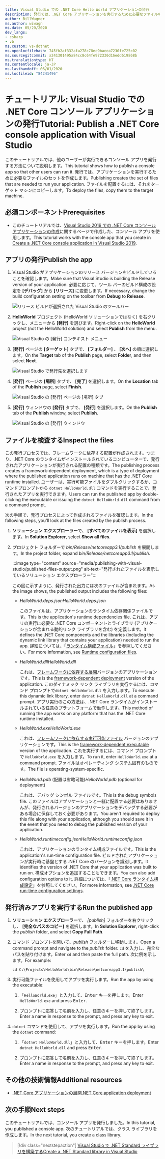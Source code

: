 ```yaml
---
title: Visual Studio での .NET Core Hello World アプリケーションの発行
description: 発行では、.NET Core アプリケーションを実行するために必要なファイルのセットを作成します。
author: BillWagner
ms.author: wiwagn
ms.date: 05/20/2020
dev_langs:
- csharp
- vb
ms.custom: vs-dotnet
ms.openlocfilehash: 745fb2af332afa278c78ec9baeea7230fe725c02
ms.sourcegitcommit: a241301495a84cc8c64fe972330d16edd619868b
ms.translationtype: HT
ms.contentlocale: ja-JP
ms.lasthandoff: 06/01/2020
ms.locfileid: "84241496"
---
```

# <a name="tutorial-publish-a-net-core-console-application-with-visual-studio"></a><span data-ttu-id="5e1e1-103">チュートリアル: Visual Studio での .NET Core コンソール アプリケーションの発行</span><span class="sxs-lookup"><span data-stu-id="5e1e1-103">Tutorial: Publish a .NET Core console application with Visual Studio</span></span>

<span data-ttu-id="5e1e1-104">このチュートリアルでは、他のユーザーが実行できるコンソール アプリを発行する方法について説明します。</span><span class="sxs-lookup"><span data-stu-id="5e1e1-104">This tutorial shows how to publish a console app so that other users can run it.</span></span> <span data-ttu-id="5e1e1-105">発行では、アプリケーションを実行するために必要なファイルのセットを作成します。</span><span class="sxs-lookup"><span data-stu-id="5e1e1-105">Publishing creates the set of files that are needed to run your application.</span></span> <span data-ttu-id="5e1e1-106">ファイルを配置するには、それをターゲット マシンにコピーします。</span><span class="sxs-lookup"><span data-stu-id="5e1e1-106">To deploy the files, copy them to the target machine.</span></span>

## <a name="prerequisites"></a><span data-ttu-id="5e1e1-107">必須コンポーネント</span><span class="sxs-lookup"><span data-stu-id="5e1e1-107">Prerequisites</span></span>

- <span data-ttu-id="5e1e1-108">このチュートリアルでは、[Visual Studio 2019 での .NET Core コンソール アプリケーションの作成](with-visual-studio.md)に関するページで作成した、コンソール アプリを使用します。</span><span class="sxs-lookup"><span data-stu-id="5e1e1-108">This tutorial works with the console app that you create in [Create a .NET Core console application in Visual Studio 2019](with-visual-studio.md).</span></span>

## <a name="publish-the-app"></a><span data-ttu-id="5e1e1-109">アプリの発行</span><span class="sxs-lookup"><span data-stu-id="5e1e1-109">Publish the app</span></span>

1. <span data-ttu-id="5e1e1-110">Visual Studio がアプリケーションのリリース バージョンをビルドしていることを確認します。</span><span class="sxs-lookup"><span data-stu-id="5e1e1-110">Make sure that Visual Studio is building the Release version of your application.</span></span> <span data-ttu-id="5e1e1-111">必要に応じて、ツール バーのビルド構成の設定を **[デバッグ]** から **[リリース]** に変更します。</span><span class="sxs-lookup"><span data-stu-id="5e1e1-111">If necessary, change the build configuration setting on the toolbar from **Debug** to **Release**.</span></span>

   ![リリース ビルドが選択された Visual Studio のツールバー](media/publishing-with-visual-studio/visual-studio-toolbar-release.png)

1. <span data-ttu-id="5e1e1-113">**HelloWorld** プロジェクト (HelloWorld ソリューションではなく) を右クリックし、メニューから **[発行]** を選びます。</span><span class="sxs-lookup"><span data-stu-id="5e1e1-113">Right-click on the **HelloWorld** project (not the HelloWorld solution) and select **Publish** from the menu.</span></span>

   ![Visual Studio の [発行] コンテキスト メニュー](media/publishing-with-visual-studio/publish-context-menu.png)

1. <span data-ttu-id="5e1e1-115">**[発行]** ページの **[ターゲット]** タブで、 **[フォルダー]** 、 **[次へ]** の順に選択します。</span><span class="sxs-lookup"><span data-stu-id="5e1e1-115">On the **Target** tab of the **Publish** page, select **Folder**, and then select **Next**.</span></span>

   ![Visual Studio で発行先を選択します](media/publishing-with-visual-studio/pick-publish-target.png)

1. <span data-ttu-id="5e1e1-117">**[発行]** ページの **[場所]** タブで、 **[完了]** を選択します。</span><span class="sxs-lookup"><span data-stu-id="5e1e1-117">On the **Location** tab of the **Publish** page, select **Finish**.</span></span>

   ![Visual Studio の [発行] ページの [場所] タブ](media/publishing-with-visual-studio/publish-page-loc-tab.png)

1. <span data-ttu-id="5e1e1-119">**[発行]** ウィンドウの **[発行]** タブで、 **[発行]** を選択します。</span><span class="sxs-lookup"><span data-stu-id="5e1e1-119">On the **Publish** tab of the **Publish** window, select **Publish**.</span></span>

   ![Visual Studio の [発行] ウィンドウ](media/publishing-with-visual-studio/publish-page.png)

## <a name="inspect-the-files"></a><span data-ttu-id="5e1e1-121">ファイルを検査する</span><span class="sxs-lookup"><span data-stu-id="5e1e1-121">Inspect the files</span></span>

<span data-ttu-id="5e1e1-122">この発行プロセスでは、フレームワークに依存する配置が作成されます。つまり、.NET Core のランタイムがインストールされているコンピューターで、発行されたアプリケーションが実行される配置の種類です。</span><span class="sxs-lookup"><span data-stu-id="5e1e1-122">The publishing process creates a framework-dependent deployment, which is a type of deployment where the published application runs on machine that has the .NET Core runtime installed.</span></span> <span data-ttu-id="5e1e1-123">ユーザーは、実行可能ファイルをダブルクリックするか、コマンドプロンプトから `dotnet HelloWorld.dll` コマンドを実行することで、発行されたアプリを実行できます。</span><span class="sxs-lookup"><span data-stu-id="5e1e1-123">Users can run the published app by double-clicking the executable or issuing the `dotnet HelloWorld.dll` command from a command prompt.</span></span>

<span data-ttu-id="5e1e1-124">次の手順で、発行プロセスによって作成されるファイルを確認します。</span><span class="sxs-lookup"><span data-stu-id="5e1e1-124">In the following steps, you'll look at the files created by the publish process.</span></span>

1. <span data-ttu-id="5e1e1-125">**ソリューション エクスプローラー**で、 **[すべてのファイルを表示]** を選択します。</span><span class="sxs-lookup"><span data-stu-id="5e1e1-125">In **Solution Explorer**, select **Show all files**.</span></span>

1. <span data-ttu-id="5e1e1-126">プロジェクト フォルダーで *bin/Release/netcoreapp3.1/publish* を展開します。</span><span class="sxs-lookup"><span data-stu-id="5e1e1-126">In the project folder, expand *bin/Release/netcoreapp3.1/publish*.</span></span>

   :::image type="content" source="media/publishing-with-visual-studio/published-files-output.png" alt-text="発行されたファイルを表示しているソリューション エクスプローラー":::

   <span data-ttu-id="5e1e1-128">この図に示すように、発行された出力には次のファイルが含まれます。</span><span class="sxs-lookup"><span data-stu-id="5e1e1-128">As the image shows, the published output includes the following files:</span></span>

   * <span data-ttu-id="5e1e1-129">*HelloWorld.deps.json*</span><span class="sxs-lookup"><span data-stu-id="5e1e1-129">*HelloWorld.deps.json*</span></span>

      <span data-ttu-id="5e1e1-130">このファイルは、アプリケーションのランタイム依存関係ファイルです。</span><span class="sxs-lookup"><span data-stu-id="5e1e1-130">This is the application's runtime dependencies file.</span></span> <span data-ttu-id="5e1e1-131">これは、アプリの実行に必要な .NET Core コンポーネントとライブラリ (アプリケーションが含まれる動的リンク ライブラリを含む) を定義します。</span><span class="sxs-lookup"><span data-stu-id="5e1e1-131">It defines the .NET Core components and the libraries (including the dynamic link library that contains your application) needed to run the app.</span></span> <span data-ttu-id="5e1e1-132">詳細については、「[ランタイム構成ファイル](https://github.com/dotnet/cli/blob/85ca206d84633d658d7363894c4ea9d59e515c1a/Documentation/specs/runtime-configuration-file.md)」を参照してください。</span><span class="sxs-lookup"><span data-stu-id="5e1e1-132">For more information, see [Runtime configuration files](https://github.com/dotnet/cli/blob/85ca206d84633d658d7363894c4ea9d59e515c1a/Documentation/specs/runtime-configuration-file.md).</span></span>

   * <span data-ttu-id="5e1e1-133">*HelloWorld.dll*</span><span class="sxs-lookup"><span data-stu-id="5e1e1-133">*HelloWorld.dll*</span></span>

      <span data-ttu-id="5e1e1-134">これは、[フレームワークに依存する展開](../deploying/deploy-with-cli.md#framework-dependent-deployment)バージョンのアプリケーションです。</span><span class="sxs-lookup"><span data-stu-id="5e1e1-134">This is the [framework-dependent deployment](../deploying/deploy-with-cli.md#framework-dependent-deployment) version of the application.</span></span> <span data-ttu-id="5e1e1-135">このダイナミック リンク ライブラリを実行するには、コマンド プロンプトで`dotnet HelloWorld.dll` を入力します。</span><span class="sxs-lookup"><span data-stu-id="5e1e1-135">To execute this dynamic link library, enter `dotnet HelloWorld.dll` at a command prompt.</span></span> <span data-ttu-id="5e1e1-136">アプリ実行のこの方法は、.NET Core ランタイムがインストールされている任意のプラットフォームで動作します。</span><span class="sxs-lookup"><span data-stu-id="5e1e1-136">This method of running the app works on any platform that has the .NET Core runtime installed.</span></span>

   * <span data-ttu-id="5e1e1-137">*HelloWorld.exe*</span><span class="sxs-lookup"><span data-stu-id="5e1e1-137">*HelloWorld.exe*</span></span>

      <span data-ttu-id="5e1e1-138">これは、[フレームワークに依存する実行可能ファイル](../deploying/deploy-with-cli.md#framework-dependent-executable) バージョンのアプリケーションです。</span><span class="sxs-lookup"><span data-stu-id="5e1e1-138">This is the [framework-dependent executable](../deploying/deploy-with-cli.md#framework-dependent-executable) version of the application.</span></span> <span data-ttu-id="5e1e1-139">これを実行するには、コマンド プロンプトで `HelloWorld.exe` を入力します。</span><span class="sxs-lookup"><span data-stu-id="5e1e1-139">To run it, enter `HelloWorld.exe` at a command prompt.</span></span> <span data-ttu-id="5e1e1-140">ファイルはオペレーティング システム固有のものです。</span><span class="sxs-lookup"><span data-stu-id="5e1e1-140">The file is operating-system-specific.</span></span>

   * <span data-ttu-id="5e1e1-141">*HelloWorld.pdb* (配置は省略可能)</span><span class="sxs-lookup"><span data-stu-id="5e1e1-141">*HelloWorld.pdb* (optional for deployment)</span></span>

      <span data-ttu-id="5e1e1-142">これは、デバッグ シンボル ファイルです。</span><span class="sxs-lookup"><span data-stu-id="5e1e1-142">This is the debug symbols file.</span></span> <span data-ttu-id="5e1e1-143">このファイルはアプリケーションと一緒に配置する必要はありませんが、発行されるバージョンのアプリケーションをデバッグする必要がある場合に保存しておく必要があります。</span><span class="sxs-lookup"><span data-stu-id="5e1e1-143">You aren't required to deploy this file along with your application, although you should save it in the event that you need to debug the published version of your application.</span></span>

   * <span data-ttu-id="5e1e1-144">*HelloWorld.runtimeconfig.json*</span><span class="sxs-lookup"><span data-stu-id="5e1e1-144">*HelloWorld.runtimeconfig.json*</span></span>

      <span data-ttu-id="5e1e1-145">これは、アプリケーションのランタイム構成ファイルです。</span><span class="sxs-lookup"><span data-stu-id="5e1e1-145">This is the application's run-time configuration file.</span></span> <span data-ttu-id="5e1e1-146">ビルドされたアプリケーションが実行時に基盤とする .NET Core のバージョンを識別します。</span><span class="sxs-lookup"><span data-stu-id="5e1e1-146">It identifies the version of .NET Core that your application was built to run on.</span></span> <span data-ttu-id="5e1e1-147">構成オプションを追加することもできます。</span><span class="sxs-lookup"><span data-stu-id="5e1e1-147">You can also add configuration options to it.</span></span> <span data-ttu-id="5e1e1-148">詳細については、「[.NET Core ランタイム構成設定](../run-time-config/index.md#runtimeconfigjson)」を参照してください。</span><span class="sxs-lookup"><span data-stu-id="5e1e1-148">For more information, see [.NET Core run-time configuration settings](../run-time-config/index.md#runtimeconfigjson).</span></span>

## <a name="run-the-published-app"></a><span data-ttu-id="5e1e1-149">発行済みアプリを実行する</span><span class="sxs-lookup"><span data-stu-id="5e1e1-149">Run the published app</span></span>

1. <span data-ttu-id="5e1e1-150">**ソリューション エクスプローラー**で、 *[publish]* フォルダーを右クリックし、 **[完全なパスのコピー]** を選択します。</span><span class="sxs-lookup"><span data-stu-id="5e1e1-150">In **Solution Explorer**, right-click the *publish* folder, and select **Copy Full Path**.</span></span>

1. <span data-ttu-id="5e1e1-151">コマンド プロンプトを開いて、*publish* フォルダーに移動します。</span><span class="sxs-lookup"><span data-stu-id="5e1e1-151">Open a command prompt and navigate to the *publish* folder.</span></span> <span data-ttu-id="5e1e1-152">`cd` を入力し、完全なパスを貼り付けます。</span><span class="sxs-lookup"><span data-stu-id="5e1e1-152">Enter `cd` and then paste the full path.</span></span> <span data-ttu-id="5e1e1-153">次に例を示します。</span><span class="sxs-lookup"><span data-stu-id="5e1e1-153">For example:</span></span>

   ```
   cd C:\Projects\HelloWorld\bin\Release\netcoreapp3.1\publish\
   ```

1. <span data-ttu-id="5e1e1-154">実行可能ファイルを使用してアプリを実行します。</span><span class="sxs-lookup"><span data-stu-id="5e1e1-154">Run the app by using the executable:</span></span>

   1. <span data-ttu-id="5e1e1-155">「`HelloWorld.exe`」と入力して、<kbd>Enter</kbd> キーを押します。</span><span class="sxs-lookup"><span data-stu-id="5e1e1-155">Enter `HelloWorld.exe` and press <kbd>Enter</kbd>.</span></span>

   1. <span data-ttu-id="5e1e1-156">プロンプトに応答して名前を入力し、任意のキーを押して終了します。</span><span class="sxs-lookup"><span data-stu-id="5e1e1-156">Enter a name in response to the prompt, and press any key to exit.</span></span>

1. <span data-ttu-id="5e1e1-157">`dotnet` コマンドを使用して、アプリを実行します。</span><span class="sxs-lookup"><span data-stu-id="5e1e1-157">Run the app by using the `dotnet` command:</span></span>

   1. <span data-ttu-id="5e1e1-158">「`dotnet HelloWorld.dll`」と入力して、<kbd>Enter</kbd> キーを押します。</span><span class="sxs-lookup"><span data-stu-id="5e1e1-158">Enter `dotnet HelloWorld.dll` and press <kbd>Enter</kbd>.</span></span>

   1. <span data-ttu-id="5e1e1-159">プロンプトに応答して名前を入力し、任意のキーを押して終了します。</span><span class="sxs-lookup"><span data-stu-id="5e1e1-159">Enter a name in response to the prompt, and press any key to exit.</span></span>

## <a name="additional-resources"></a><span data-ttu-id="5e1e1-160">その他の技術情報</span><span class="sxs-lookup"><span data-stu-id="5e1e1-160">Additional resources</span></span>

- [<span data-ttu-id="5e1e1-161">.NET Core アプリケーションの展開</span><span class="sxs-lookup"><span data-stu-id="5e1e1-161">.NET Core application deployment</span></span>](../deploying/index.md)

## <a name="next-steps"></a><span data-ttu-id="5e1e1-162">次の手順</span><span class="sxs-lookup"><span data-stu-id="5e1e1-162">Next steps</span></span>

<span data-ttu-id="5e1e1-163">このチュートリアルでは、コンソール アプリを発行しました。</span><span class="sxs-lookup"><span data-stu-id="5e1e1-163">In this tutorial, you published a console app.</span></span> <span data-ttu-id="5e1e1-164">次のチュートリアルでは、クラス ライブラリを作成します。</span><span class="sxs-lookup"><span data-stu-id="5e1e1-164">In the next tutorial, you create a class library.</span></span>

> [!div class="nextstepaction"]
> [<span data-ttu-id="5e1e1-165">Visual Studio で .NET Standard ライブラリを構築する</span><span class="sxs-lookup"><span data-stu-id="5e1e1-165">Create a .NET Standard library in Visual Studio</span></span>](library-with-visual-studio.md)

